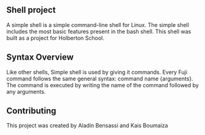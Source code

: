 ## Shell project

A simple shell is a simple command-line shell for Linux. The simple shell includes the most basic features present in the bash shell. This shell was built as a project for Holberton School.

## Syntax Overview
Like other shells, Simple shell is used by giving it commands. Every Fuji command follows the same general syntax: command name {arguments}. The command is executed by writing the name of the command followed by any arguments.

## Contributing
This project was created by Aladin Bensassi and Kais Boumaiza

